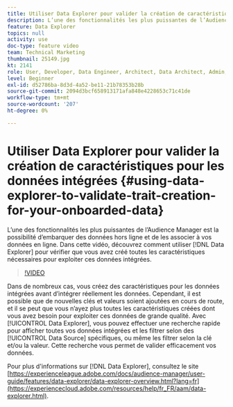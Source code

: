```yaml
---
title: Utiliser Data Explorer pour valider la création de caractéristiques pour les données intégrées
description: L’une des fonctionnalités les plus puissantes de l’Audience Manager est la possibilité d’embarquer des données hors ligne et de les associer à vos données en ligne. Dans cette vidéo, découvrez comment utiliser Data Explorer pour vérifier que vous avez créé toutes les caractéristiques nécessaires pour exploiter ces données intégrées.
feature: Data Explorer
topics: null
activity: use
doc-type: feature video
team: Technical Marketing
thumbnail: 25149.jpg
kt: 2141
role: User, Developer, Data Engineer, Architect, Data Architect, Admin, Leader
level: Beginner
exl-id: d52786ba-8d3d-4a52-be11-21b78353b28b
source-git-commit: 2094d3bcf658913171afa848e4228653c71c41de
workflow-type: tm+mt
source-wordcount: '207'
ht-degree: 0%

---
```


# Utiliser Data Explorer pour valider la création de caractéristiques pour les données intégrées {#using-data-explorer-to-validate-trait-creation-for-your-onboarded-data}

L’une des fonctionnalités les plus puissantes de l’Audience Manager est la possibilité d’embarquer des données hors ligne et de les associer à vos données en ligne. Dans cette vidéo, découvrez comment utiliser [!DNL Data Explorer] pour vérifier que vous avez créé toutes les caractéristiques nécessaires pour exploiter ces données intégrées.

>[!VIDEO](https://video.tv.adobe.com/v/25149/?quality=12)

Dans de nombreux cas, vous créez des caractéristiques pour les données intégrées avant d’intégrer réellement les données. Cependant, il est possible que de nouvelles clés et valeurs soient ajoutées en cours de route, et il se peut que vous n’ayez plus toutes les caractéristiques créées dont vous avez besoin pour exploiter ces données de grande qualité. Avec [!UICONTROL Data Explorer], vous pouvez effectuer une recherche rapide pour afficher toutes vos données intégrées et les filtrer selon des [!UICONTROL Data Source] spécifiques, ou même les filtrer selon la clé et/ou la valeur. Cette recherche vous permet de valider efficacement vos données.

Pour plus d&#39;informations sur [!DNL Data Explorer], consultez le site [https://experienceleague.adobe.com/docs/audience-manager/user-guide/features/data-explorer/data-explorer-overview.html?lang=fr](https://experiencecloud.adobe.com/resources/help/fr_FR/aam/data-explorer.html).
